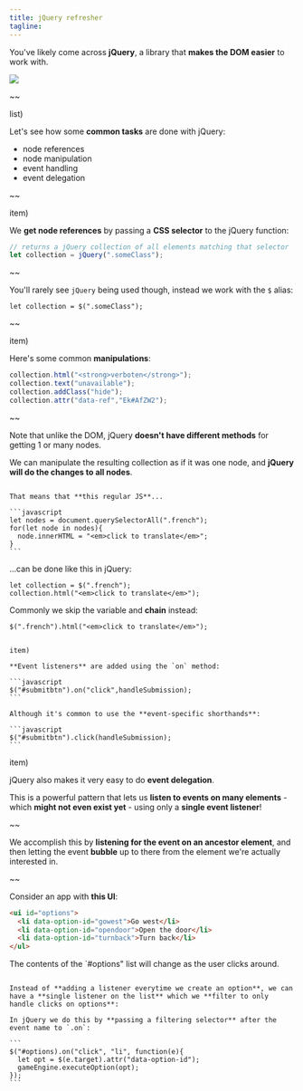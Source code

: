 ```yaml
---
title: jQuery refresher
tagline:
---
```


You've likely come across **jQuery**, a library that **makes the DOM easier** to work with.

![](resources/images/jquery.png)

~~

list)

Let's see how some **common tasks** are done with jQuery:

* node references
* node manipulation
* event handling
* event delegation

~~

item)

We **get node references** by passing a **CSS selector** to the jQuery function:

```javascript
// returns a jQuery collection of all elements matching that selector
let collection = jQuery(".someClass");
```

~~

You'll rarely see `jQuery` being used though, instead we work with the `$` alias:

```
let collection = $(".someClass");
```
~~

item)

Here's some common **manipulations**:

```javascript
collection.html("<strong>verboten</strong>");
collection.text("unavailable");
collection.addClass("hide");
collection.attr("data-ref","Ek#AfZW2");
```

~~

Note that unlike the DOM, jQuery **doesn't have different methods** for getting 1 or many nodes.

We can manipulate the resulting collection as if it was one node, and **jQuery will do the changes to all nodes**.

~~~

That means that **this regular JS**...

```javascript
let nodes = document.querySelectorAll(".french");
for(let node in nodes){
  node.innerHTML = "<em>click to translate</em>";
}
```

~~~

...can be done like this in jQuery:

```
let collection = $(".french");
collection.html("<em>click to translate</em>");
```

Commonly we skip the variable and **chain** instead:

```
$(".french").html("<em>click to translate</em>");
```

~~~

item)

**Event listeners** are added using the `on` method:

```javascript
$("#submitbtn").on("click",handleSubmission);
```

Although it's common to use the **event-specific shorthands**:

```javascript
$("#submitbtn").click(handleSubmission);
```

~~~

item)

jQuery also makes it very easy to do **event delegation**.

This is a powerful pattern that lets us **listen to events on many elements** - which **might not even exist yet** - using only a **single event listener**!

~~

We accomplish this by **listening for the event on an ancestor element**, and then letting the event **bubble** up to there from the element we're actually interested in.

~~

Consider an app with **this UI**:

```html
<ui id="options">
  <li data-option-id="gowest">Go west</li>
  <li data-option-id="opendoor">Open the door</li>
  <li data-option-id="turnback">Turn back</li>
</ul>
```

The contents of the `#options" list will change as the user clicks around.

~~~~

Instead of **adding a listener everytime we create an option**, we can have a **single listener on the list** which we **filter to only handle clicks on options**:

In jQuery we do this by **passing a filtering selector** after the event name to `.on`:

```
$("#options).on("click", "li", function(e){
  let opt = $(e.target).attr("data-option-id");
  gameEngine.executeOption(opt);
});
```
